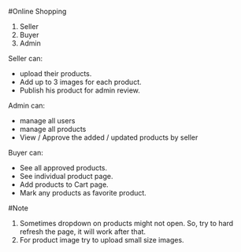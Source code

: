 #Online Shopping

1) Seller
2) Buyer
3) Admin

Seller can:
- upload their products.
- Add up to 3 images for each product.
- Publish his product for admin review.

Admin can:
- manage all users
- manage all products
- View / Approve the added / updated products by seller

Buyer can:
- See all approved products.
- See individual product page.
- Add products to Cart page.
- Mark any products as favorite product.



#Note
1) Sometimes dropdown on products might not open. So, try to hard refresh the page, it will work after that.
2) For product image try to upload small size images.
